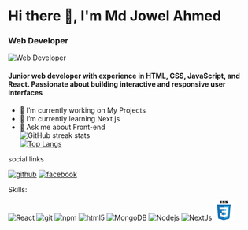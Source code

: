 # Hi there 👋,  I'm Md Jowel Ahmed
### Web Developer
![Web Developer](https://i.ibb.co.com/bFcjwFZ/Blue-Modern-Photo-Technology-github-Banner.png)

#### Junior web developer with experience in HTML, CSS, JavaScript, and React. Passionate about building interactive and responsive user interfaces

- 🔭 I’m currently working on My Projects 
- 🌱 I’m currently learning Next.js 
- 💬 Ask me about Front-end  
![GitHub streak stats](https://streak-stats.demolab.com/?user=MdJowelAhmed)  
[![Top Langs](https://github-readme-stats.vercel.app/api/top-langs/?username=MdJowelAhmed)](https://github.com/anuraghazra/github-readme-stats)


social links

  [<img src='https://cdn.jsdelivr.net/npm/simple-icons@3.0.1/icons/github.svg' alt='github' height='72'>](https://github.com/MdJowelAhmed)  [<img src='https://cdn.jsdelivr.net/npm/simple-icons@3.0.1/icons/facebook.svg' alt='facebook' height='72'>](https://www.facebook.com/https://web.facebook.com/mdjowelahmed.sarker/) 


Skills: 
<p>
  <img alt="React" src="https://img.shields.io/badge/-React-45b8d8?style=flat-square&logo=react&logoColor=white" width="40" height="40" margin-right="10"/>
  <img alt="git" src="https://img.shields.io/badge/-Git-F05032?style=flat-square&logo=git&logoColor=white" width="40" height="40" margin-right="10"/>
  <img alt="npm" src="https://img.shields.io/badge/-NPM-CB3837?style=flat-square&logo=npm&logoColor=white" width="40" height="40" margin-right="10"/>
  <img alt="html5" src="https://img.shields.io/badge/-HTML5-E34F26?style=flat-square&logo=html5&logoColor=white" width="40" height="40"/>
  <img alt="MongoDB" src="https://img.shields.io/badge/-MongoDB-13aa52?style=flat-square&logo=mongodb&logoColor=white" width="40" height="40"/>
  <img alt="Nodejs" src="https://img.shields.io/badge/-Nodejs-43853d?style=flat-square&logo=Node.js&logoColor=white" width="40" height="40"/>
  <img alt="NextJs" src="https://img.shields.io/badge/-NestJs-ea2845?style=flat-square&logo=nestjs&logoColor=white" width="40" height="40"/>
  <img src="https://raw.githubusercontent.com/devicons/devicon/master/icons/css3/css3-original-wordmark.svg" alt="css3" width="40" height="40" />
</p>
